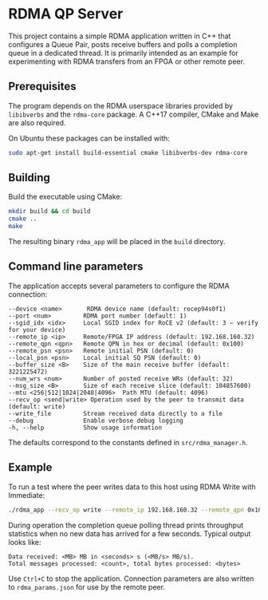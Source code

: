 # RDMA QP Server

This project contains a simple RDMA application written in C++ that configures a Queue Pair, posts receive buffers and polls a completion queue in a dedicated thread. It is primarily intended as an example for experimenting with RDMA transfers from an FPGA or other remote peer.

## Prerequisites

The program depends on the RDMA userspace libraries provided by `libibverbs` and the `rdma-core` package. A C++17 compiler, CMake and Make are also required.

On Ubuntu these packages can be installed with:

```bash
sudo apt-get install build-essential cmake libibverbs-dev rdma-core
```

## Building

Build the executable using CMake:

```bash
mkdir build && cd build
cmake ..
make
```

The resulting binary `rdma_app` will be placed in the `build` directory.

## Command line parameters

The application accepts several parameters to configure the RDMA connection:

```
--device <name>       RDMA device name (default: rocep94s0f1)
--port <num>         RDMA port number (default: 1)
--sgid_idx <idx>     Local SGID index for RoCE v2 (default: 3 – verify for your device)
--remote_ip <ip>     Remote/FPGA IP address (default: 192.168.160.32)
--remote_qpn <qpn>   Remote QPN in hex or decimal (default: 0x100)
--remote_psn <psn>   Remote initial PSN (default: 0)
--local_psn <psn>    Local initial SQ PSN (default: 0)
--buffer_size <B>    Size of the main receive buffer (default: 3221225472)
--num_wrs <num>      Number of posted receive WRs (default: 32)
--msg_size <B>       Size of each receive slice (default: 104857600)
--mtu <256|512|1024|2048|4096>  Path MTU (default: 4096)
--recv_op <send|write> Operation used by the peer to transmit data (default: write)
--write_file         Stream received data directly to a file
--debug              Enable verbose debug logging
-h, --help           Show usage information
```

The defaults correspond to the constants defined in `src/rdma_manager.h`.

## Example

To run a test where the peer writes data to this host using RDMA Write with Immediate:

```bash
./rdma_app --recv_op write --remote_ip 192.168.160.32 --remote_qpn 0x100
```

During operation the completion queue polling thread prints throughput statistics when no new data has arrived for a few seconds. Typical output looks like:

```
Data received: <MB> MB in <seconds> s (<MB/s> MB/s).
Total messages processed: <count>, total bytes processed: <bytes>
```

Use `Ctrl+C` to stop the application. Connection parameters are also written to `rdma_params.json` for use by the remote peer.
